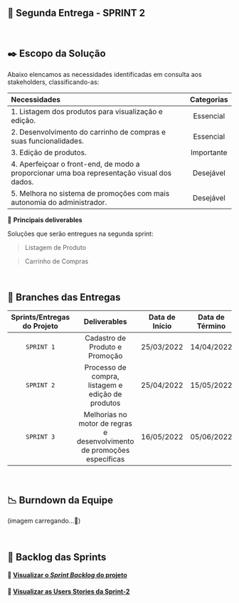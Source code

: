 ## :bookmark: Segunda Entrega - SPRINT 2

<br>

## :black_nib: Escopo da Solução
Abaixo elencamos as necessidades identificadas em consulta aos stakeholders, classificando-as: 

| Necessidades | Categorias |
| :--- | :---: |
| 1. Listagem dos produtos para visualização e edição. | Essencial |
| 2. Desenvolvimento do carrinho de compras e suas funcionalidades. | Essencial |
| 3. Edição de produtos. | Importante |
| 4. Aperfeiçoar o front-end, de modo a proporcionar uma boa representação visual dos dados. | Desejável |
| 5. Melhora no sistema de promoções com mais autonomia do administrador. | Desejável |

:pushpin: **Principais deliverables**

Soluções que serão entregues na segunda sprint:

> Listagem de Produto

> Carrinho de Compras

<br>

## :rocket: Branches das Entregas

| Sprints/Entregas do Projeto | Deliverables | Data de Início | Data de Término |
| :---: | :---: | :---: | :---: |
| `SPRINT 1` | Cadastro de Produto e Promoção | 25/03/2022 | 14/04/2022 |
| `SPRINT 2` | Processo de compra, listagem e edição de produtos | 25/04/2022 | 15/05/2022 |
| `SPRINT 3` | Melhorias no motor de regras e desenvolvimento de promoções específicas | 16/05/2022 | 05/06/2022 |

<br>

## :chart_with_downwards_trend: Burndown da Equipe

(imagem carregando...🔋)

<br>

## :dart: Backlog das Sprints

#### 🔗 [Visualizar o *Sprint Backlog* do projeto](https://github.com/Doc-Docker/APIMidAll/blob/main/Images/sprint_backlogg.png)

#### 🔗 [Visualizar as Users Stories da Sprint-2](https://github.com/Doc-Docker/APIMidAll/projects/3)

<br>

